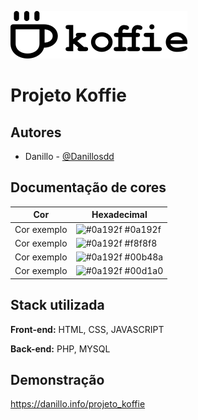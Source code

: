 
![Logo](https://github.com/jsrgodoy/projeto_koffie/blob/main/src/bitmap.png?raw=true)


# Projeto Koffie


## Autores

* Danillo - [@Danillosdd](https://www.github.com/Danillosdd)
## Documentação de cores

| Cor               | Hexadecimal                                                |
| ----------------- | ---------------------------------------------------------------- |
| Cor exemplo       | ![#0a192f](https://via.placeholder.com/10/0a192f?text=+) #0a192f |
| Cor exemplo       | ![#0a192f](https://via.placeholder.com/10/0a192f?text=+) #f8f8f8 |
| Cor exemplo       | ![#0a192f](https://via.placeholder.com/10/0a192f?text=+) #00b48a |
| Cor exemplo       | ![#0a192f](https://via.placeholder.com/10/0a192f?text=+) #00d1a0 |


## Stack utilizada

**Front-end:** HTML, CSS, JAVASCRIPT

**Back-end:** PHP, MYSQL


## Demonstração


https://danillo.info/projeto_koffie
